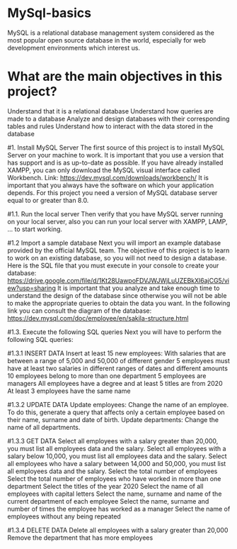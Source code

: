# MySql-basics

MySQL is a relational database management system considered as the most popular open source database in the world, especially for web development environments which interest us.

# What are the main objectives in this project?

Understand that it is a relational database
Understand how queries are made to a database
Analyze and design databases with their corresponding tables and rules
Understand how to interact with the data stored in the database

#1. Install MySQL Server
The first source of this project is to install MySQL Server on your machine to work. It is important that you use a version that has support and is as up-to-date as possible.
If you have already installed XAMPP, you can only download the MySQL visual interface called Workbench.
Link: https://dev.mysql.com/downloads/workbench/
It is important that you always have the software on which your application depends. For this project you need a version of MySQL database server equal to or greater than 8.0.

#1.1. Run the local server
Then verify that you have MySQL server running on your local server, also you can run your local server with XAMPP, LAMP, … to start working.

#1.2 Import a sample database
Next you will import an example database provided by the official MySQL team. The objective of this project is to learn to work on an existing database, so you will not need to design a database.
Here is the SQL file that you must execute in your console to create your database: 
https://drive.google.com/file/d/1Kt28UawpoFDVJWJWjLuUZEBkXl6ajCG5/view?usp=sharing
It is important that you analyze and take enough time to understand the design of the database since otherwise you will not be able to make the appropriate queries to obtain the data you want. In the following link you can consult the diagram of the database: 
https://dev.mysql.com/doc/employee/en/sakila-structure.html

#1.3. Execute the following SQL queries
Next you will have to perform the following SQL queries:

#1.3.1 INSERT DATA
Insert at least 15 new employees:
With salaries that are between a range of 5,000 and 50,000 of different gender
5 employees must have at least two salaries in different ranges of dates and different amounts
10 employees belong to more than one department
5 employees are managers
All employees have a degree and at least 5 titles are from 2020
At least 3 employees have the same name

#1.3.2 UPDATE DATA
Update employees:
Change the name of an employee. To do this, generate a query that affects only a certain employee based on their name, surname and date of birth.
Update departments:
Change the name of all departments.

#1.3.3 GET DATA
Select all employees with a salary greater than 20,000, you must list all employees data and the salary.
Select all employees with a salary below 10,000, you must list all employees data and the salary.
Select all employees who have a salary between 14,000 and 50,000, you must list all employees data and the salary.
Select the total number of employees
Select the total number of employees who have worked in more than one department
Select the titles of the year 2020
Select the name of all employees with capital letters
Select the name, surname and name of the current department of each employee
Select the name, surname and number of times the employee has worked as a manager
Select the name of employees without any being repeated

#1.3.4 DELETE DATA
Delete all employees with a salary greater than 20,000
Remove the department that has more employees




